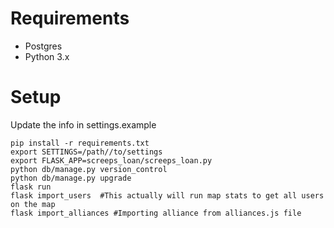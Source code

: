 # Requirements
- Postgres
- Python 3.x

# Setup

Update the info in settings.example

```
pip install -r requirements.txt
export SETTINGS=/path//to/settings
export FLASK_APP=screeps_loan/screeps_loan.py
python db/manage.py version_control
python db/manage.py upgrade
flask run
flask import_users  #This actually will run map stats to get all users on the map
flask import_alliances #Importing alliance from alliances.js file
```